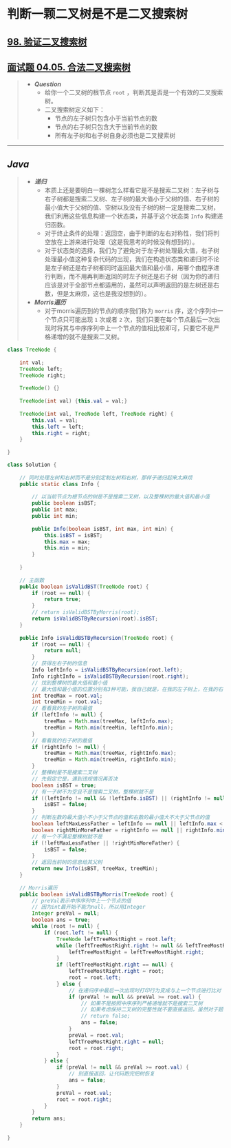 # 判断一颗二叉树是不是二叉搜索树

## [98. 验证二叉搜索树](https://leetcode.cn/problems/validate-binary-search-tree/)

## [面试题 04.05. 合法二叉搜索树](https://leetcode.cn/problems/legal-binary-search-tree-lcci/)

> - ***Question***
>   - 给你一个二叉树的根节点 `root` ，判断其是否是一个有效的二叉搜索树。
>   - 二叉搜索树定义如下：
>     - 节点的左子树只包含小于当前节点的数
>     - 节点的右子树只包含大于当前节点的数
>     - 所有左子树和右子树自身必须也是二叉搜索树

---

## *Java*

> - ***递归***
>   - 本质上还是要明白一棵树怎么样看它是不是搜索二叉树：左子树与右子树都是搜索二叉树、左子树的最大值小于父树的值、右子树的最小值大于父树的值、空树以及没有子树的树一定是搜索二叉树，我们利用这些信息构建一个状态类，并基于这个状态类 `Info` 构建递归函数。
>   - 对于终止条件的处理：返回空，由于判断的左右对称性，我们将判空放在上游来进行处理（这是我思考的时候没有想到的）。
>   - 对于状态类的选择，我们为了避免对于左子树处理最大值，右子树处理最小值这种复杂代码的出现，我们在构造状态类和递归时不论是左子树还是右子树都同时返回最大值和最小值，用哪个由程序进行判断，而不用再判断返回的时左子树还是右子树（因为你的递归应该是对于全部节点都适用的，虽然可以声明返回的是左树还是右数，但是太麻烦，这也是我没想到的）。
> - ***Morris遍历***
>   - 对于morris遍历到的节点的顺序我们称为 `morris` 序，这个序列中一个节点只可能出现 `1` 次或者 `2` 次，我们只要在每个节点最后一次出现时将其与中序序列中上一个节点的值相比较即可，只要它不是严格递增的就不是搜索二叉树。

```java
class TreeNode {
    
    int val;
    TreeNode left;
    TreeNode right;
    
    TreeNode() {}
    
    TreeNode(int val) {this.val = val;}
    
    TreeNode(int val, TreeNode left, TreeNode right) {
        this.val = val;
        this.left = left;
        this.right = right;
    }
    
}

class Solution {
    
    // 同时处理左树和右树而不是分别定制左树和右树，那样子递归起来太麻烦
    public static class Info {
        
        // 以当前节点为根节点的树是不是搜索二叉树，以及整棵树的最大值和最小值
        public boolean isBST;
        public int max;
        public int min;
        
        public Info(boolean isBST, int max, int min) {
            this.isBST = isBST;
            this.max = max;
            this.min = min;
        }
        
    }
    
    // 主函数
    public boolean isValidBST(TreeNode root) {
        if (root == null) {
            return true;
        }
        // return isValidBSTByMorris(root);
        return isValidBSTByRecursion(root).isBST;
    }
    
    public Info isValidBSTByRecursion(TreeNode root) {
        if (root == null) {
            return null;
        }
        // 获得左右子树的信息
        Info leftInfo = isValidBSTByRecursion(root.left);
        Info rightInfo = isValidBSTByRecursion(root.right);
        // 找到整棵树的最大值和最小值
        // 最大值和最小值的位置分别有3种可能，我自己就是，在我的左子树上，在我的右子树上
        int treeMax = root.val;
        int treeMin = root.val;
        // 看看我的左子树的最值
        if (leftInfo != null) {
            treeMax = Math.max(treeMax, leftInfo.max);
            treeMin = Math.min(treeMin, leftInfo.min);
        }
        // 看看我的右子树的最值
        if (rightInfo != null) {
            treeMax = Math.max(treeMax, rightInfo.max);
            treeMin = Math.min(treeMin, rightInfo.min);
        }
        // 整棵树是不是搜索二叉树
        // 先假定它是，遇到违规情况再否决
        boolean isBST = true;
        // 有一子树不为空且不是搜索二叉树，整棵树就不是
        if ((leftInfo != null && !leftInfo.isBST) || (rightInfo != null && !rightInfo.isBST)) {
            isBST = false;
        }
        // 判断左数的最大值小不小于父节点的值和右数的最小值大不大于父节点的值
        boolean leftMaxLessFather = leftInfo == null || leftInfo.max < root.val;
        boolean rightMinMoreFather = rightInfo == null || rightInfo.min > root.val;
        // 有一个不满足整棵树就不是
        if (!leftMaxLessFather || !rightMinMoreFather) {
            isBST = false;
        }
        // 返回当前树的信息给其父树
        return new Info(isBST, treeMax, treeMin);
    }
    
    // Morris遍历
    public boolean isValidBSTByMorris(TreeNode root) {
        // preVal表示中序序列中上一个节点的值
        // 因为int最开始不能为null，所以用Integer
        Integer preVal = null;
        boolean ans = true;
        while (root != null) {
            if (root.left != null) {
                TreeNode leftTreeMostRight = root.left;
                while (leftTreeMostRight.right != null && leftTreeMostRight.right != root) {
                    leftTreeMostRight = leftTreeMostRight.right;
                }
                if (leftTreeMostRight.right == null) {
                    leftTreeMostRight.right = root;
                    root = root.left;
                } else {
                    // 在递归序中最后一次出现时打印行为变成与上一个节点进行比对
                    if (preVal != null && preVal >= root.val) {
                        // 如果不是按照中序序列严格递增就不是搜索二叉树
                        // 如果考虑保持二叉树的完整性就不要直接返回，虽然对于题目也对
                        // return false;
                        ans = false;
                    }
                    preVal = root.val;
                    leftTreeMostRight.right = null;
                    root = root.right;
                }
            } else {
                if (preVal != null && preVal >= root.val) {
                    // 别直接返回，让代码跑完把树恢复
                    ans = false;
                }
                preVal = root.val;
                root = root.right;
            }
        }
        return ans;
    }
    
}
```
